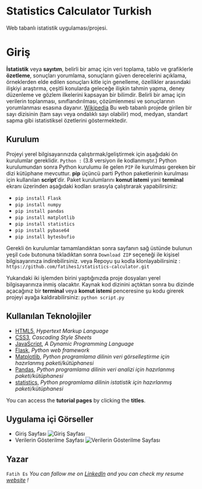 # Statistics Calculator Turkish
Web tabanlı istatistik uygulaması/projesi.


# Giriş
**İstatistik** veya **sayıtım**, belirli bir amaç için veri toplama, tablo ve grafiklerle **özetleme**, sonuçları yorumlama, sonuçların güven derecelerini açıklama, örneklerden elde edilen sonuçları kitle için genelleme, özellikler arasındaki ilişkiyi araştırma, çeşitli konularda geleceğe ilişkin tahmin yapma, deney düzenleme ve gözlem ilkelerini kapsayan bir bilimdir. Belirli bir amaç için verilerin toplanması, sınıflandırılması, çözümlenmesi ve sonuçlarının yorumlanması esasına dayanır. 
[Wikipedia](https://tr.wikipedia.org/wiki/%C4%B0statistik)
Bu web tabanlı projede girilen bir sayı dizisinin (tam sayı veya ondalıklı sayı olabilir) mod, medyan, standart sapma gibi istatistiksel özetlerini göstermektedir.



## Kurulum

Projeyi yerel bilgisayarınızda çalıştırmak/geliştirmek için aşağıdaki ön kurulumlar gereklidir.
`Python :` (3.8 versiyon ile kodlanmıştır.)
Python kurulumundan sonra Python kurulumu ile gelen `PIP` ile kurulması gereken bir dizi kütüphane mevcuttur. **pip** üçüncü parti Python paketlerinin kurulması için kullanılan **script**'dir.
Paket kurulumlarını **komut istemi** yani **terminal** ekranı üzerinden aşağıdaki kodları sırasıyla çalıştırarak yapabilirsiniz:

- `pip install Flask`
- `pip install numpy`
- `pip install pandas`
- `pip install matplotlib`
- `pip install statistics`
- `pip install pybase64`
- `pip install bytesbufio`

Gerekli ön kurulumlar tamamlandıktan sonra sayfanın sağ üstünde bulunun yeşil `Code` butonuna tıkladıktan sonra `Download ZIP` seçeneği ile kişisel bilgisayarınıza indirebilirsiniz.
veya
Repoyu şu kodla klonlayabilirsiniz : `https://github.com/fatihes1/statistics-calculator.git`

Yukarıdaki iki işlemden birini yaptığınızda proje dosyaları yerel bilgisayarınıza inmiş olacaktır. Kaynak kod dizinini açtıktan sonra bu dizinde açacağınız bir **terminal** veya **komut istemi** penceresine şu kodu girerek projeyi ayağa kaldırabilirsiniz: `python script.py`

##  Kullanılan Teknolojiler

 - [HTML5](https://www.w3schools.com/html/), *Hypertext Markup Language*
 - [CSS3](https://www.w3schools.com/css/), *Cascading Style Sheets*
 - [JavaScript](https://www.javascript.com/),  *A Dynamic Programming Language*
 - [Flask](https://flask.palletsprojects.com/en/2.0.x/), *Python web framework*
 - [Matplotlib](https://matplotlib.org/), *Python programlama dilinin veri görselleştirme için hazırlanmış paketi/kütüphanesi*
 - [Pandas](https://pandas.pydata.org/), *Python programlama dilinin veri analizi için hazırlanmış paketi/kütüphanesi*
 - [statistics](https://docs.python.org/3/library/statistics.html), *Python programlama dilinin istatistik için hazırlanmış paketi/kütüphanesi*

You can access the **tutorial pages** by clicking the **titles**.
## Uygulama içi Görseller
- Giriş Sayfası
![Giriş Sayfası](https://user-images.githubusercontent.com/54971670/118193425-56b4b980-b450-11eb-8d00-caf02d9adb44.PNG)
- Verilerin Gösterilme Sayfası
![Verilerin Gösterilme Sayfası](https://user-images.githubusercontent.com/54971670/118193422-55838c80-b450-11eb-9221-6a1260feb060.PNG)

## Yazar
`Fatih Es`
*You can fallow me on [LinkedIn](https://www.linkedin.com/in/fatihes/) and you can check my resume [website](https://fatihes1.github.io/) !*
